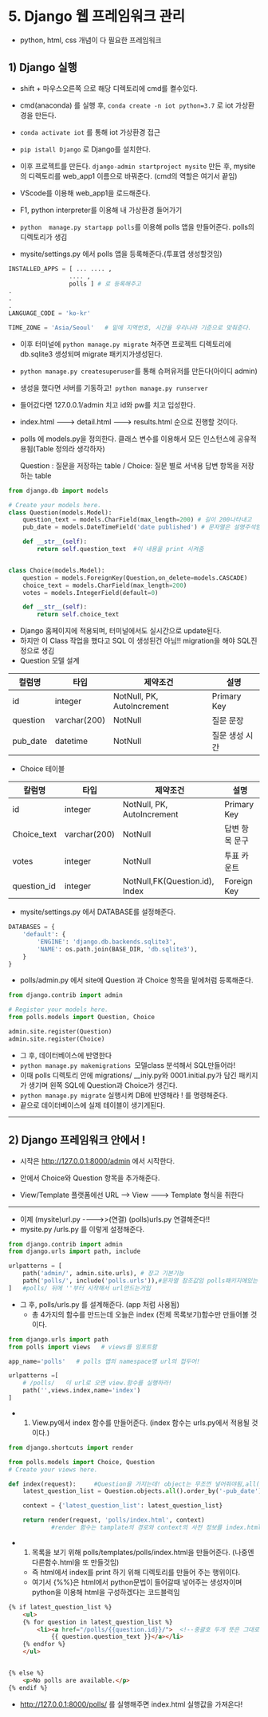 # 5. Django 웹 프레임워크 관리

- python, html, css 개념이 다 필요한 프레임워크

## 1) Django 실행 

- shift + 마우스오른쪽 으로 해당 디렉토리에 cmd를 켤수있다.
- cmd(anaconda) 를 실행 후, `conda create -n iot python=3.7` 로 iot 가상환경을 만든다.
- `conda activate iot` 를 통해 iot 가상환경 접근
- `pip istall Django` 로 Django를 설치한다.
- 이후 프로젝트를 만든다. `django-admin startproject mysite` 만든 후, mysite의 디렉토리를 web_app1 이름으로 바꿔준다. (cmd의 역할은 여기서 끝임)
- VScode를 이용해 web_app1을 로드해준다.
- F1,  python interpreter를 이용해 내 가상환경 들어가기
- `python  manage.py startapp polls`를 이용해 polls 앱을 만들어준다. polls의 디렉토리가 생김

- mysite/settings.py 에서 polls 앱을 등록해준다.(투표앱 생성할것임)

```python
INSTALLED_APPS = [ ... .... ,
                 .... ,
                 polls ] # 로 등록해주고
.
.
.
LANGUAGE_CODE = 'ko-kr'

TIME_ZONE = 'Asia/Seoul'   # 밑에 지역번호, 시간을 우리나라 기준으로 맞춰준다.
```

- 이후 터미널에 `python manage.py migrate` 쳐주면 프로젝트 디렉토리에 db.sqlite3 생성되며 migrate 패키지가생성된다.

- `python manage.py createsuperuser`를 통해 슈퍼유저를 만든다(아이디 admin)
- 생성을 했다면 서버를 기동하고!` python manage.py runserver`

- 들어갔다면 127.0.0.1/admin 치고 id와 pw를 치고 입성한다.
- index.html  ---> detail.html ---> results.html 순으로 진행할 것이다.

- polls 에 models.py을 정의한다. 클래스 변수를 이용해서 모든 인스턴스에 공유적용됨(Table 정의라 생각하자)

  Question : 질문을 저장하는 table /  Choice: 질문 별로 서낵용 답변 항목을 저장하는 table

```python
from django.db import models

# Create your models here.
class Question(models.Model):
    question_text = models.CharField(max_length=200) # 길이 200나타내고
    pub_date = models.DateTimeField('date published') # 문자열은 설명주석임

    def __str__(self):
        return self.question_text  #이 내용을 print 시켜줌


class Choice(models.Model):
    question = models.ForeignKey(Question,on_delete=models.CASCADE)
    choice_text = models.CharField(max_length=200)
    votes = models.IntegerField(default=0)

    def __str__(self):
        return self.choice_text
```

- Django 홈페이지에 적용되며, 터미널에서도 실시간으로 update된다. 
- 하지만 이 Class 작업을 했다고 SQL 이 생성된건 아님!! migration을 해야 SQL진정으로 생김 
- Question 모델 설계

| 컬럼명   | 타입         | 제약조건                   | 설명           |
| -------- | ------------ | -------------------------- | -------------- |
| id       | integer      | NotNull, PK, AutoIncrement | Primary Key    |
| question | varchar(200) | NotNull                    | 질문 문장      |
| pub_date | datetime     | NotNull                    | 질문 생성 시간 |

- Choice 테이블

| 칼럼명      | 타입         | 제약조건                       | 설명           |
| ----------- | ------------ | ------------------------------ | -------------- |
| id          | integer      | NotNull, PK, AutoIncrement     | Primary Key    |
| Choice_text | varchar(200) | NotNull                        | 답변 항목 문구 |
| votes       | integer      | NotNull                        | 투표 카운트    |
| question_id | integer      | NotNull,FK(Question.id), Index | Foreign Key    |

- mysite/settings.py 에서 DATABASE를 설정해준다.

```python
DATABASES = {
	'default': {
		'ENGINE': 'django.db.backends.sqlite3',
		'NAME': os.path.join(BASE_DIR, 'db.sqlite3'),
	}
}
```

- polls/admin.py 에서 site에 Question 과 Choice 항목을  밑에처럼 등록해준다.

```python
from django.contrib import admin

# Register your models here.
from polls.models import Question, Choice

admin.site.register(Question)
admin.site.register(Choice)
```

- 그 후, 데이터베이스에 반영한다
- `python manage.py makemigrations `모델class   분석해서 SQL만들어라!
- 이때 polls 디렉토리 안에 migrations/ __iniy.py와 0001.initial.py가 담긴 패키지가 생기며 왼쪽 SQL에 Question과 Choice가 생긴다.
- `python manage.py migrate` 실행시켜 DB에 반영해라 ! 를 명령해준다.
- 끝으로 데이터베이스에 실제 테이블이 생기게된다.



----



## 2) Django 프레임워크 안에서 !

- 시작은 http://127.0.0.1:8000/admin 에서 시작한다.

- 안에서 Choice와 Question 항목을 추가해준다.

- View/Template 플랫폼에선 URL --> View ---> Template 형식을 취한다

---

- 이제 (mysite)url.py  ---->>(연결) (polls)urls.py 연결해준다!!
- mysite.py /urls.py 를 이렇게 설정해준다.

```python
from django.contrib import admin
from django.urls import path, include

urlpatterns = [
    path('admin/', admin.site.urls), # 장고 기본기능
    path('polls/', include('polls.urls')),#문자열 참조값임 polls패키지에있는 url모듈/ 이 경로에있는 url을 가지고 연결시켜라!
]   #polls/ 뒤에 ''부터 시작해서 url만드는거임
```



- 그 후, polls/urls.py 를 설계해준다. (app 처럼 사용됨)
  - 총 4가지의 함수를 만드는데 오늘은 index (전체 목록보기)함수만 만들어볼 것이다. 

```python
from django.urls import path
from polls import views   # views를 임포트함

app_name='polls'   # polls 앱의 namespace명 url의 접두어!

urlpatterns =[
    # /polls/   이 url로 오면 view.함수를 실행하라!
    path('',views.index,name='index') 
]
```





- 1.  View.py에서 index 함수를 만들어준다. (index 함수는 urls.py에서 적용될 것이다.)

```python
from django.shortcuts import render

from polls.models import Choice, Question
# Create your views here.

def index(request):		#Question을 가지는데! object는 무조껀 넣어줘야됨,all()은 모두 넣어주기,내림차순으로, 5개 까지만
    latest_question_list = Question.objects.all().order_by('-pub_date')[:5] 

    context = {'latest_question_list': latest_question_list}

    return render(request, 'polls/index.html', context)
			#render 함수는 tamplate의 경로와 context의 사전 정보를 index.html에게 넘겨주는 역할을 함
```



- 1. 목록을 보기 위해 polls/templates/polls/index.html을 만들어준다. (나중엔 다른함수.html을 또 만들것임)

  - 즉 html에서 index를 print 하기 위해 디렉토리를 만들어 주는 행위이다.
  - 여기서 {%%}은 html에서 python문법이 들어갈때 넣어주는 생성자이며 python을 이용해 html을 구성하겠다는 코드블럭임

```html
{% if latest_question_list %}
    <ul>
    {% for question in latest_question_list %}
        <li><a href="/polls/{{question.id}}/">  <!--중괄호 두개 뜻은 그대로 가져온다 id를-->
            {{ question.question_text }}</a></li>
    {% endfor %}
    </ul>


{% else %}
    <p>No polls are available.</p>
{% endif %}
```

- http://127.0.0.1:8000/polls/ 를 실행해주면  index.html  실행값을 가져온다! 